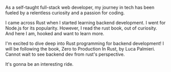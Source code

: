 As a self-taught full-stack web developer, my journey in tech has been fueled by a relentless curiosity and a passion for coding.

I came across Rust when I started learning backend development. I went for Node.js for its popularity. However, I read the rust book, out of curiosity. And here I am, hooked and want to learn more.

I'm excited to dive deep into Rust programming for backend development! I will be following the book, Zero to Production In Rust, by Luca Palmieri. Cannot wait to see backend dev from rust's perspective.

It's gonna be an interesting ride.
